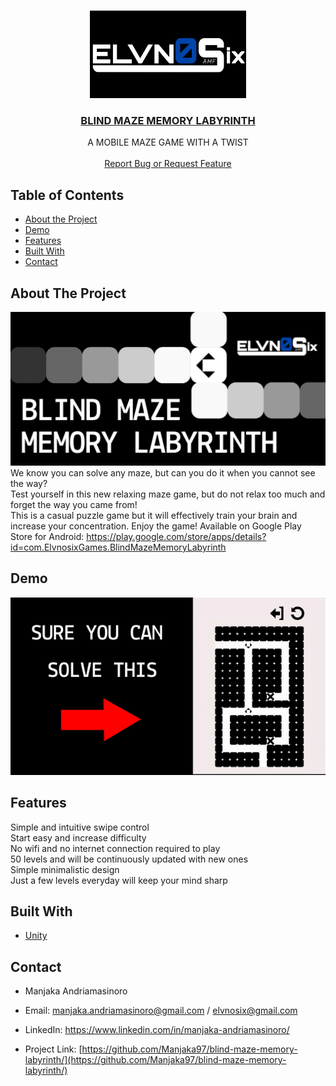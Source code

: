 

<!-- PROJECT LOGO -->
<br />
<p align="center">
  <a href="https://github.com/Manjaka97?tab=repositories">
    <img src="images/logo.png" alt="Logo" width="250" height="140">
  </a>

  <h3 align="center"><a href="https://play.google.com/store/apps/details?id=com.ElvnosixGames.BlindMazeMemoryLabyrinth">BLIND MAZE MEMORY LABYRINTH</a></h3>

  <p align="center">
    A MOBILE MAZE GAME WITH A TWIST
    <br />
    <br />
    <a href="https://github.com/Manjaka97/blind-maze-memory-labyrinth/issues">Report Bug or Request Feature</a>
  </p>
</p>



<!-- TABLE OF CONTENTS -->
## Table of Contents

* [About the Project](#about-the-project)
* [Demo](#demo)
* [Features](#features)
* [Built With](#built-with)
* [Contact](#contact)




<!-- ABOUT THE PROJECT -->
## About The Project

![product-screenshot]
We know you can solve any maze, but can you do it when you cannot see the way?  
Test yourself in this new relaxing maze game, but do not relax too much and forget the way you came from!  
This is a casual puzzle game but it will effectively train your brain and increase your concentration. Enjoy the game!
Available on Google Play Store for Android: https://play.google.com/store/apps/details?id=com.ElvnosixGames.BlindMazeMemoryLabyrinth

<!-- DEMO -->
## Demo

![demo]

<!-- FEATURES -->
## Features

Simple and intuitive swipe control  
Start easy and increase difficulty  
No wifi and no internet connection required to play  
50 levels and will be continuously updated with new ones  
Simple minimalistic design  
Just a few levels everyday will keep your mind sharp

## Built With

* [Unity](https://unity.com/)

<!-- CONTACT -->
## Contact

* Manjaka Andriamasinoro 
* Email: manjaka.andriamasinoro@gmail.com / elvnosix@gmail.com
* LinkedIn: https://www.linkedin.com/in/manjaka-andriamasinoro/

* Project Link: [https://github.com/Manjaka97/blind-maze-memory-labyrinth/](https://github.com/Manjaka97/blind-maze-memory-labyrinth/)


<!-- MARKDOWN LINKS & IMAGES -->
[linkedin-url]: https://www.linkedin.com/in/manjaka-andriamasinoro/
[product-screenshot]: images/screenshot.png
[demo]: images/demo.gif